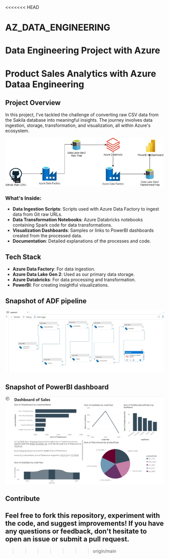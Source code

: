 <<<<<<< HEAD
# AZ_DATA_ENGINEERING
Data Engineering Project with Azure
=======
# Product Sales Analytics with Azure Dataa Engineering



## Project Overview

In this project, I've tackled the challenge of converting raw CSV data from the Sakila database into meaningful insights. The journey involves data ingestion, storage, transformation, and visualization, all within Azure's ecosystem.

![alt text](https://github.com/sarmadafzalj/AzureDataEngineering/blob/main/images/Architecture.jpg?raw=true)


### What's Inside:

- **Data Ingestion Scripts**: Scripts used with Azure Data Factory to ingest data from Git raw URLs.
- **Data Transformation Notebooks**: Azure Databricks notebooks containing Spark code for data transformations.
- **Visualization Dashboards**: Samples or links to PowerBI dashboards created from the processed data.
- **Documentation**: Detailed explanations of the processes and code.

## Tech Stack

- **Azure Data Factory**: For data ingestion.
- **Azure Data Lake Gen 2**: Used as our primary data storage.
- **Azure Databricks**: For data processing and transformation.
- **PowerBI**: For creating insightful visualizations.



## Snapshot of ADF pipeline
![alt text](https://github.com/sarmadafzalj/AzureDataEngineering/blob/main/images/pipeline.jpg?raw=true)

## Snapshot of PowerBI dashboard
![alt text](https://github.com/sarmadafzalj/AzureDataEngineering/blob/main/images/dashboard.png?raw=true)

## Contribute

Feel free to fork this repository, experiment with the code, and suggest improvements! If you have any questions or feedback, don't hesitate to open an issue or submit a pull request.
---
>>>>>>> origin/main
